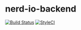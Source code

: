 # nerd-io-backend

[![Build Status](https://travis-ci.org/nerd-framework/nerd-io-backend.svg?branch=master)](https://travis-ci.org/nerd-framework/nerd-io-backend)
[![StyleCI](https://styleci.io/repos/70786596/shield?branch=master)](https://styleci.io/repos/70786596)
